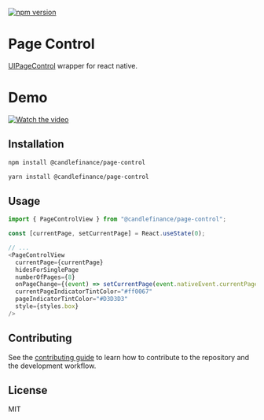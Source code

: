 
[![npm version](https://badge.fury.io/js/@candlefinance%2Fpage-control.svg)](https://badge.fury.io/js/@candlefinance%2Fpage-control)

# Page Control

[UIPageControl](https://developer.apple.com/documentation/uikit/uipagecontrol) wrapper for react native.

# Demo

[![Watch the video](https://user-images.githubusercontent.com/12258850/212359063-127f7909-2a15-49ba-a153-e77f4fe11842.png)](https://user-images.githubusercontent.com/12258850/212358595-85b8ec16-749d-4ac4-9b2b-bdd53ad23fed.mp4)

## Installation

```sh
npm install @candlefinance/page-control

yarn install @candlefinance/page-control
```

## Usage

```js
import { PageControlView } from "@candlefinance/page-control";

const [currentPage, setCurrentPage] = React.useState(0);

// ...
<PageControlView
  currentPage={currentPage}
  hidesForSinglePage
  numberOfPages={8}
  onPageChange={(event) => setCurrentPage(event.nativeEvent.currentPage)}
  currentPageIndicatorTintColor="#ff0067"
  pageIndicatorTintColor="#D3D3D3"
  style={styles.box}
/>

```

## Contributing

See the [contributing guide](CONTRIBUTING.md) to learn how to contribute to the repository and the development workflow.

## License

MIT
